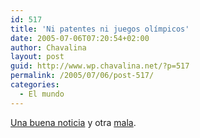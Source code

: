 ```yaml
---
id: 517
title: 'Ni patentes ni juegos olímpicos'
date: 2005-07-06T07:20:54+02:00
author: Chavalina
layout: post
guid: http://www.wp.chavalina.net/?p=517
permalink: /2005/07/06/post-517/
categories:
  - El mundo
---
```

<a href="http://barrapunto.com/articles/05/07/06/1052226.shtml" target="_blank">Una buena noticia</a> y otra <a href="http://elmundodeporte.elmundo.es/elmundodeporte/2005/07/06/jjoo2012/1120652149.html" target="_blank">mala</a>.